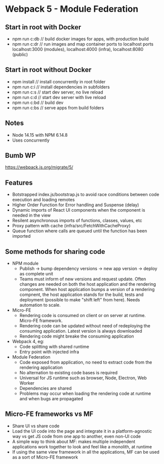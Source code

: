 
# Webpack 5 - Module Federation


## Start in root with Docker
- npm run c:db // build docker images for apps, with production build
- npm run c:dr // run images and map container ports to localhost ports localhost:3000 (modules), localhost:4000 (infra), localhost:8080 (public)


## Start in root without Docker
- npm install // install concurrently in root folder
- npm run c:i // install dependencies in subfolders
- npm run c:s // start dev server, no live reload
- npm run c:d // start dev server with live reload
- npm run c:bd // build dev
- npm run c:bs // serve apps from build folders


## Notes
- Node 14.15 with NPM 6.14.8
- Uses concurrently


## Bumb WP
https://webpack.js.org/migrate/5/


## Features
- Botstrapped index.js/bootstrap.js to avoid race conditions between code execution and loading remotes
- Higher Order Function for Error handling and Suspense (delay) 
- Dynamic imports of React UI components when the component is needed in the view
- Resilent asynchronous imports of functions, classes, values, etc
- Proxy pattern with cache (infra/src/FetchWithCacheProxy)
- Queue function where calls are queued until the function has been imported


## Some methods for sharing code
- NPM module
  - Publish -> bump dependency versions -> new app version -> deploy as complete unit
  - Teams must inform of new versions and request update. Often changes are needed on both the host application and the rendering component. When host application bumps a version of a rendering compnent, the host application stands for the build, tests and deployment (possible to make "shift left" from here). Needs automation to scale. 
- Micro-FE
  - Rendering code is consumed on client or on server at runtime. Micro-FE framework.
  - Rendering code can be updated without need of redeploying the consuming application. Latest version is always downloaded
  - Rendering code might breake the consuming application
- Webpack 4, eg:
  - Code splitting with shared runtime
  - Entry point with injected infra
- Module Federation
  - Code exposed from application, no need to extract code from the rendering application
  - No alternation to existing code bases is required
  - Universal for JS runtime such as browser, Node, Electron, Web Worker
  - Dependencies are shared
  - Problems may occur when loading the rendering code at runtime and when bugs are propagated


## Micro-FE frameworks vs MF
- Share UI vs share code
- Load the UI code into the page and integrate it in a platform-agnostic way vs get JS code from one app to another, even non-UI code
- A simple way to think about MF: makes multiple independent applications work together to look and feel like a monolith, at runtime
- If using the same view framework in all the applications, MF can be used as a sort of Micro-FE framework
